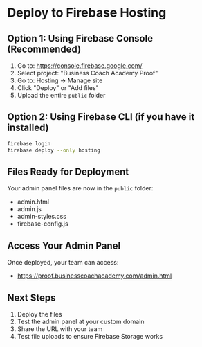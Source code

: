# Deploy to Firebase Hosting

## Option 1: Using Firebase Console (Recommended)

1. Go to: https://console.firebase.google.com/
2. Select project: "Business Coach Academy Proof"
3. Go to: Hosting → Manage site
4. Click "Deploy" or "Add files"
5. Upload the entire `public` folder

## Option 2: Using Firebase CLI (if you have it installed)

```bash
firebase login
firebase deploy --only hosting
```

## Files Ready for Deployment

Your admin panel files are now in the `public` folder:
- admin.html
- admin.js
- admin-styles.css
- firebase-config.js

## Access Your Admin Panel

Once deployed, your team can access:
- https://proof.businesscoachacademy.com/admin.html

## Next Steps

1. Deploy the files
2. Test the admin panel at your custom domain
3. Share the URL with your team
4. Test file uploads to ensure Firebase Storage works
